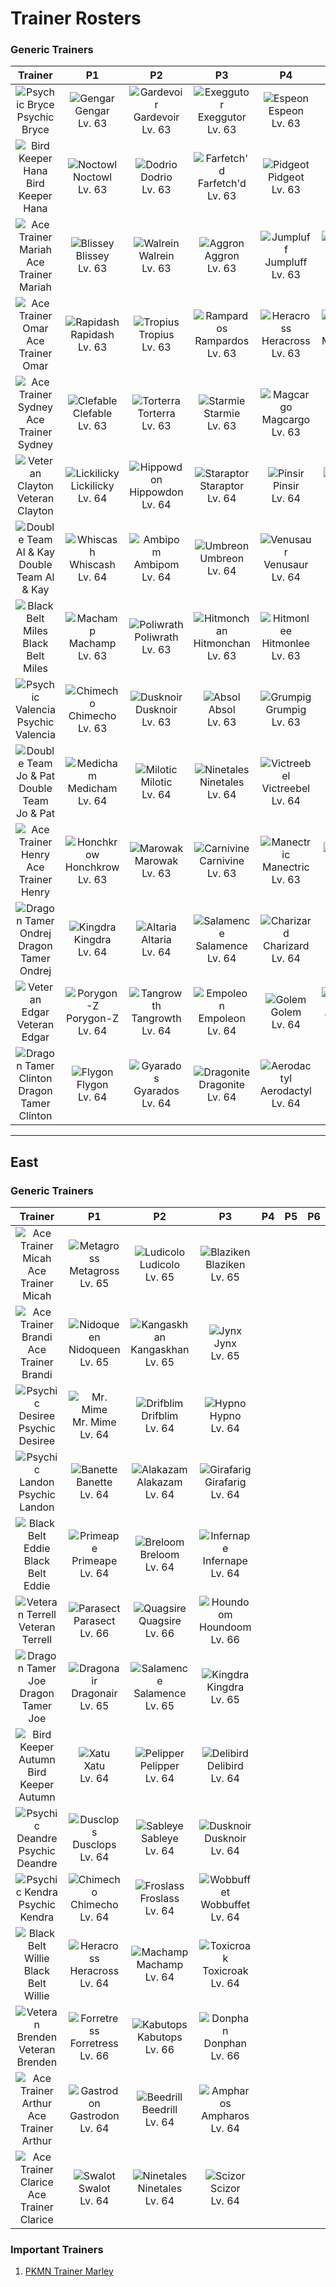 # Trainer Rosters

### Generic Trainers

| Trainer | P1 | P2 | P3 | P4 | P5 | P6 |
|:-------:|:--:|:--:|:--:|:--:|:--:|:--:|
| ![Psychic Bryce](../../assets/trainers/psychic.png "Psychic Bryce")<br>Psychic Bryce | ![Gengar](../../assets/sprites/gengar/front.gif "Gengar")<br>Gengar<br>Lv. 63 | ![Gardevoir](../../assets/sprites/gardevoir/front.gif "Gardevoir")<br>Gardevoir<br>Lv. 63 | ![Exeggutor](../../assets/sprites/exeggutor/front.gif "Exeggutor")<br>Exeggutor<br>Lv. 63 | ![Espeon](../../assets/sprites/espeon/front.gif "Espeon")<br>Espeon<br>Lv. 63 |
| ![Bird Keeper Hana](../../assets/trainers/bird_keeper.png "Bird Keeper Hana")<br>Bird Keeper Hana | ![Noctowl](../../assets/sprites/noctowl/front.gif "Noctowl")<br>Noctowl<br>Lv. 63 | ![Dodrio](../../assets/sprites/dodrio/front.gif "Dodrio")<br>Dodrio<br>Lv. 63 | ![Farfetch'd](../../assets/sprites/farfetchd/front.gif "Farfetch'd")<br>Farfetch'd<br>Lv. 63 | ![Pidgeot](../../assets/sprites/pidgeot/front.gif "Pidgeot")<br>Pidgeot<br>Lv. 63 |
| ![Ace Trainer Mariah](../../assets/trainers/ace_trainer.png "Ace Trainer Mariah")<br>Ace Trainer Mariah | ![Blissey](../../assets/sprites/blissey/front.gif "Blissey")<br>Blissey<br>Lv. 63 | ![Walrein](../../assets/sprites/walrein/front.gif "Walrein")<br>Walrein<br>Lv. 63 | ![Aggron](../../assets/sprites/aggron/front.gif "Aggron")<br>Aggron<br>Lv. 63 | ![Jumpluff](../../assets/sprites/jumpluff/front.gif "Jumpluff")<br>Jumpluff<br>Lv. 63 | ![Mismagius](../../assets/sprites/mismagius/front.gif "Mismagius")<br>Mismagius<br>Lv. 63 |
| ![Ace Trainer Omar](../../assets/trainers/ace_trainer.png "Ace Trainer Omar")<br>Ace Trainer Omar | ![Rapidash](../../assets/sprites/rapidash/front.gif "Rapidash")<br>Rapidash<br>Lv. 63 | ![Tropius](../../assets/sprites/tropius/front.gif "Tropius")<br>Tropius<br>Lv. 63 | ![Rampardos](../../assets/sprites/rampardos/front.gif "Rampardos")<br>Rampardos<br>Lv. 63 | ![Heracross](../../assets/sprites/heracross/front.gif "Heracross")<br>Heracross<br>Lv. 63 | ![Mamoswine](../../assets/sprites/mamoswine/front.gif "Mamoswine")<br>Mamoswine<br>Lv. 63 |
| ![Ace Trainer Sydney](../../assets/trainers/ace_trainer.png "Ace Trainer Sydney")<br>Ace Trainer Sydney | ![Clefable](../../assets/sprites/clefable/front.gif "Clefable")<br>Clefable<br>Lv. 63 | ![Torterra](../../assets/sprites/torterra/front.gif "Torterra")<br>Torterra<br>Lv. 63 | ![Starmie](../../assets/sprites/starmie/front.gif "Starmie")<br>Starmie<br>Lv. 63 | ![Magcargo](../../assets/sprites/magcargo/front.gif "Magcargo")<br>Magcargo<br>Lv. 63 | ![Tauros](../../assets/sprites/tauros/front.gif "Tauros")<br>Tauros<br>Lv. 63 |
| ![Veteran Clayton](../../assets/trainers/veteran.png "Veteran Clayton")<br>Veteran Clayton | ![Lickilicky](../../assets/sprites/lickilicky/front.gif "Lickilicky")<br>Lickilicky<br>Lv. 64 | ![Hippowdon](../../assets/sprites/hippowdon/front.gif "Hippowdon")<br>Hippowdon<br>Lv. 64 | ![Staraptor](../../assets/sprites/staraptor/front.gif "Staraptor")<br>Staraptor<br>Lv. 64 | ![Pinsir](../../assets/sprites/pinsir/front.gif "Pinsir")<br>Pinsir<br>Lv. 64 | ![Electivire](../../assets/sprites/electivire/front.gif "Electivire")<br>Electivire<br>Lv. 64 |
| ![Double Team Al & Kay](../../assets/trainers/double_team.png "Double Team Al & Kay")<br>Double Team Al & Kay | ![Whiscash](../../assets/sprites/whiscash/front.gif "Whiscash")<br>Whiscash<br>Lv. 64 | ![Ambipom](../../assets/sprites/ambipom/front.gif "Ambipom")<br>Ambipom<br>Lv. 64 | ![Umbreon](../../assets/sprites/umbreon/front.gif "Umbreon")<br>Umbreon<br>Lv. 64 | ![Venusaur](../../assets/sprites/venusaur/front.gif "Venusaur")<br>Venusaur<br>Lv. 64 |
| ![Black Belt Miles](../../assets/trainers/black_belt.png "Black Belt Miles")<br>Black Belt Miles | ![Machamp](../../assets/sprites/machamp/front.gif "Machamp")<br>Machamp<br>Lv. 63 | ![Poliwrath](../../assets/sprites/poliwrath/front.gif "Poliwrath")<br>Poliwrath<br>Lv. 63 | ![Hitmonchan](../../assets/sprites/hitmonchan/front.gif "Hitmonchan")<br>Hitmonchan<br>Lv. 63 | ![Hitmonlee](../../assets/sprites/hitmonlee/front.gif "Hitmonlee")<br>Hitmonlee<br>Lv. 63 |
| ![Psychic Valencia](../../assets/trainers/psychic.png "Psychic Valencia")<br>Psychic Valencia | ![Chimecho](../../assets/sprites/chimecho/front.gif "Chimecho")<br>Chimecho<br>Lv. 63 | ![Dusknoir](../../assets/sprites/dusknoir/front.gif "Dusknoir")<br>Dusknoir<br>Lv. 63 | ![Absol](../../assets/sprites/absol/front.gif "Absol")<br>Absol<br>Lv. 63 | ![Grumpig](../../assets/sprites/grumpig/front.gif "Grumpig")<br>Grumpig<br>Lv. 63 |
| ![Double Team Jo & Pat](../../assets/trainers/double_team.png "Double Team Jo & Pat")<br>Double Team Jo & Pat | ![Medicham](../../assets/sprites/medicham/front.gif "Medicham")<br>Medicham<br>Lv. 64 | ![Milotic](../../assets/sprites/milotic/front.gif "Milotic")<br>Milotic<br>Lv. 64 | ![Ninetales](../../assets/sprites/ninetales/front.gif "Ninetales")<br>Ninetales<br>Lv. 64 | ![Victreebel](../../assets/sprites/victreebel/front.gif "Victreebel")<br>Victreebel<br>Lv. 64 |
| ![Ace Trainer Henry](../../assets/trainers/ace_trainer.png "Ace Trainer Henry")<br>Ace Trainer Henry | ![Honchkrow](../../assets/sprites/honchkrow/front.gif "Honchkrow")<br>Honchkrow<br>Lv. 63 | ![Marowak](../../assets/sprites/marowak/front.gif "Marowak")<br>Marowak<br>Lv. 63 | ![Carnivine](../../assets/sprites/carnivine/front.gif "Carnivine")<br>Carnivine<br>Lv. 63 | ![Manectric](../../assets/sprites/manectric/front.gif "Manectric")<br>Manectric<br>Lv. 63 | ![Slowking](../../assets/sprites/slowking/front.gif "Slowking")<br>Slowking<br>Lv. 63 |
| ![Dragon Tamer Ondrej](../../assets/trainers/dragon_tamer.png "Dragon Tamer Ondrej")<br>Dragon Tamer Ondrej | ![Kingdra](../../assets/sprites/kingdra/front.gif "Kingdra")<br>Kingdra<br>Lv. 64 | ![Altaria](../../assets/sprites/altaria/front.gif "Altaria")<br>Altaria<br>Lv. 64 | ![Salamence](../../assets/sprites/salamence/front.gif "Salamence")<br>Salamence<br>Lv. 64 | ![Charizard](../../assets/sprites/charizard/front.gif "Charizard")<br>Charizard<br>Lv. 64 |
| ![Veteran Edgar](../../assets/trainers/veteran.png "Veteran Edgar")<br>Veteran Edgar | ![Porygon-Z](../../assets/sprites/porygon-z/front.gif "Porygon-Z")<br>Porygon-Z<br>Lv. 64 | ![Tangrowth](../../assets/sprites/tangrowth/front.gif "Tangrowth")<br>Tangrowth<br>Lv. 64 | ![Empoleon](../../assets/sprites/empoleon/front.gif "Empoleon")<br>Empoleon<br>Lv. 64 | ![Golem](../../assets/sprites/golem/front.gif "Golem")<br>Golem<br>Lv. 64 | ![Typhlosion](../../assets/sprites/typhlosion/front.gif "Typhlosion")<br>Typhlosion<br>Lv. 64 |
| ![Dragon Tamer Clinton](../../assets/trainers/dragon_tamer.png "Dragon Tamer Clinton")<br>Dragon Tamer Clinton | ![Flygon](../../assets/sprites/flygon/front.gif "Flygon")<br>Flygon<br>Lv. 64 | ![Gyarados](../../assets/sprites/gyarados/front.gif "Gyarados")<br>Gyarados<br>Lv. 64 | ![Dragonite](../../assets/sprites/dragonite/front.gif "Dragonite")<br>Dragonite<br>Lv. 64 | ![Aerodactyl](../../assets/sprites/aerodactyl/front.gif "Aerodactyl")<br>Aerodactyl<br>Lv. 64 |


---

## East


### Generic Trainers

| Trainer | P1 | P2 | P3 | P4 | P5 | P6 |
|:-------:|:--:|:--:|:--:|:--:|:--:|:--:|
| ![Ace Trainer Micah](../../assets/trainers/ace_trainer.png "Ace Trainer Micah")<br>Ace Trainer Micah | ![Metagross](../../assets/sprites/metagross/front.gif "Metagross")<br>Metagross<br>Lv. 65 | ![Ludicolo](../../assets/sprites/ludicolo/front.gif "Ludicolo")<br>Ludicolo<br>Lv. 65 | ![Blaziken](../../assets/sprites/blaziken/front.gif "Blaziken")<br>Blaziken<br>Lv. 65 |
| ![Ace Trainer Brandi](../../assets/trainers/ace_trainer.png "Ace Trainer Brandi")<br>Ace Trainer Brandi | ![Nidoqueen](../../assets/sprites/nidoqueen/front.gif "Nidoqueen")<br>Nidoqueen<br>Lv. 65 | ![Kangaskhan](../../assets/sprites/kangaskhan/front.gif "Kangaskhan")<br>Kangaskhan<br>Lv. 65 | ![Jynx](../../assets/sprites/jynx/front.gif "Jynx")<br>Jynx<br>Lv. 65 |
| ![Psychic Desiree](../../assets/trainers/psychic.png "Psychic Desiree")<br>Psychic Desiree | ![Mr. Mime](../../assets/sprites/mr-mime/front.gif "Mr. Mime")<br>Mr. Mime<br>Lv. 64 | ![Drifblim](../../assets/sprites/drifblim/front.gif "Drifblim")<br>Drifblim<br>Lv. 64 | ![Hypno](../../assets/sprites/hypno/front.gif "Hypno")<br>Hypno<br>Lv. 64 |
| ![Psychic Landon](../../assets/trainers/psychic.png "Psychic Landon")<br>Psychic Landon | ![Banette](../../assets/sprites/banette/front.gif "Banette")<br>Banette<br>Lv. 64 | ![Alakazam](../../assets/sprites/alakazam/front.gif "Alakazam")<br>Alakazam<br>Lv. 64 | ![Girafarig](../../assets/sprites/girafarig/front.gif "Girafarig")<br>Girafarig<br>Lv. 64 |
| ![Black Belt Eddie](../../assets/trainers/black_belt.png "Black Belt Eddie")<br>Black Belt Eddie | ![Primeape](../../assets/sprites/primeape/front.gif "Primeape")<br>Primeape<br>Lv. 64 | ![Breloom](../../assets/sprites/breloom/front.gif "Breloom")<br>Breloom<br>Lv. 64 | ![Infernape](../../assets/sprites/infernape/front.gif "Infernape")<br>Infernape<br>Lv. 64 |
| ![Veteran Terrell](../../assets/trainers/veteran.png "Veteran Terrell")<br>Veteran Terrell | ![Parasect](../../assets/sprites/parasect/front.gif "Parasect")<br>Parasect<br>Lv. 66 | ![Quagsire](../../assets/sprites/quagsire/front.gif "Quagsire")<br>Quagsire<br>Lv. 66 | ![Houndoom](../../assets/sprites/houndoom/front.gif "Houndoom")<br>Houndoom<br>Lv. 66 |
| ![Dragon Tamer Joe](../../assets/trainers/dragon_tamer.png "Dragon Tamer Joe")<br>Dragon Tamer Joe | ![Dragonair](../../assets/sprites/dragonair/front.gif "Dragonair")<br>Dragonair<br>Lv. 65 | ![Salamence](../../assets/sprites/salamence/front.gif "Salamence")<br>Salamence<br>Lv. 65 | ![Kingdra](../../assets/sprites/kingdra/front.gif "Kingdra")<br>Kingdra<br>Lv. 65 |
| ![Bird Keeper Autumn](../../assets/trainers/bird_keeper.png "Bird Keeper Autumn")<br>Bird Keeper Autumn | ![Xatu](../../assets/sprites/xatu/front.gif "Xatu")<br>Xatu<br>Lv. 64 | ![Pelipper](../../assets/sprites/pelipper/front.gif "Pelipper")<br>Pelipper<br>Lv. 64 | ![Delibird](../../assets/sprites/delibird/front.gif "Delibird")<br>Delibird<br>Lv. 64 |
| ![Psychic Deandre](../../assets/trainers/psychic.png "Psychic Deandre")<br>Psychic Deandre | ![Dusclops](../../assets/sprites/dusclops/front.gif "Dusclops")<br>Dusclops<br>Lv. 64 | ![Sableye](../../assets/sprites/sableye/front.gif "Sableye")<br>Sableye<br>Lv. 64 | ![Dusknoir](../../assets/sprites/dusknoir/front.gif "Dusknoir")<br>Dusknoir<br>Lv. 64 |
| ![Psychic Kendra](../../assets/trainers/psychic.png "Psychic Kendra")<br>Psychic Kendra | ![Chimecho](../../assets/sprites/chimecho/front.gif "Chimecho")<br>Chimecho<br>Lv. 64 | ![Froslass](../../assets/sprites/froslass/front.gif "Froslass")<br>Froslass<br>Lv. 64 | ![Wobbuffet](../../assets/sprites/wobbuffet/front.gif "Wobbuffet")<br>Wobbuffet<br>Lv. 64 |
| ![Black Belt Willie](../../assets/trainers/black_belt.png "Black Belt Willie")<br>Black Belt Willie | ![Heracross](../../assets/sprites/heracross/front.gif "Heracross")<br>Heracross<br>Lv. 64 | ![Machamp](../../assets/sprites/machamp/front.gif "Machamp")<br>Machamp<br>Lv. 64 | ![Toxicroak](../../assets/sprites/toxicroak/front.gif "Toxicroak")<br>Toxicroak<br>Lv. 64 |
| ![Veteran Brenden](../../assets/trainers/veteran.png "Veteran Brenden")<br>Veteran Brenden | ![Forretress](../../assets/sprites/forretress/front.gif "Forretress")<br>Forretress<br>Lv. 66 | ![Kabutops](../../assets/sprites/kabutops/front.gif "Kabutops")<br>Kabutops<br>Lv. 66 | ![Donphan](../../assets/sprites/donphan/front.gif "Donphan")<br>Donphan<br>Lv. 66 |
| ![Ace Trainer Arthur](../../assets/trainers/ace_trainer.png "Ace Trainer Arthur")<br>Ace Trainer Arthur | ![Gastrodon](../../assets/sprites/gastrodon/front.gif "Gastrodon")<br>Gastrodon<br>Lv. 64 | ![Beedrill](../../assets/sprites/beedrill/front.gif "Beedrill")<br>Beedrill<br>Lv. 64 | ![Ampharos](../../assets/sprites/ampharos/front.gif "Ampharos")<br>Ampharos<br>Lv. 64 |
| ![Ace Trainer Clarice](../../assets/trainers/ace_trainer.png "Ace Trainer Clarice")<br>Ace Trainer Clarice | ![Swalot](../../assets/sprites/swalot/front.gif "Swalot")<br>Swalot<br>Lv. 64 | ![Ninetales](../../assets/sprites/ninetales/front.gif "Ninetales")<br>Ninetales<br>Lv. 64 | ![Scizor](../../assets/sprites/scizor/front.gif "Scizor")<br>Scizor<br>Lv. 64 |


### Important Trainers

1. [PKMN Trainer Marley](important_trainers.md#pkmn-trainer-marley)
